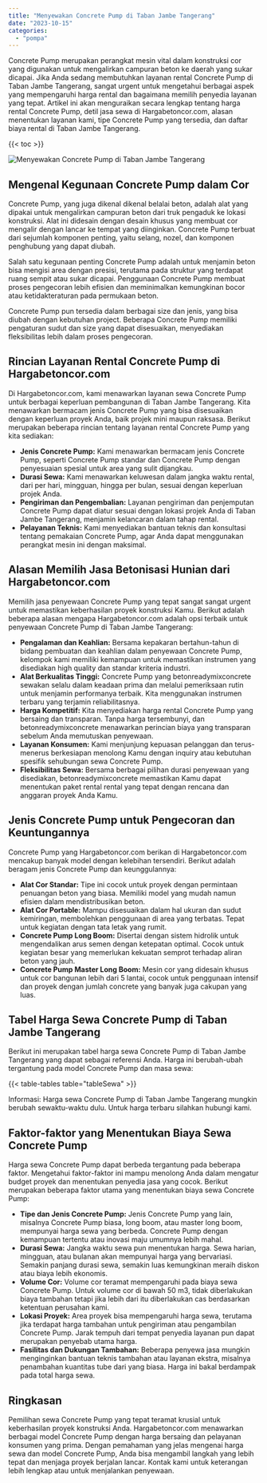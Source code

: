 ```yaml
---
title: "Menyewakan Concrete Pump di Taban Jambe Tangerang"
date: "2023-10-15"
categories: 
  - "pompa"
---
```




Concrete Pump merupakan perangkat mesin vital dalam konstruksi cor yang digunakan untuk mengalirkan campuran beton ke daerah yang sukar dicapai. Jika Anda sedang membutuhkan layanan rental Concrete Pump di Taban Jambe Tangerang, sangat urgent untuk mengetahui berbagai aspek yang mempengaruhi harga rental dan bagaimana memilih penyedia layanan yang tepat. Artikel ini akan menguraikan secara lengkap tentang harga rental Concrete Pump, detil jasa sewa di Hargabetoncor.com, alasan menentukan layanan kami, tipe Concrete Pump yang tersedia, dan daftar biaya rental di Taban Jambe Tangerang.

{{< toc >}}

![Menyewakan Concrete Pump di Taban Jambe Tangerang](https://hargareadymixid.github.io/pompa/concrete-pump%20(13).png)

## Mengenal Kegunaan Concrete Pump dalam Cor

Concrete Pump, yang juga dikenal dikenal belalai beton, adalah alat yang dipakai untuk mengalirkan campuran beton dari truk pengaduk ke lokasi konstruksi. Alat ini didesain dengan desain khusus yang membuat cor mengalir dengan lancar ke tempat yang diinginkan. Concrete Pump terbuat dari sejumlah komponen penting, yaitu selang, nozel, dan komponen penghubung yang dapat diubah.

Salah satu kegunaan penting Concrete Pump adalah untuk menjamin beton bisa mengisi area dengan presisi, terutama pada struktur yang terdapat ruang sempit atau sukar dicapai. Penggunaan Concrete Pump membuat proses pengecoran lebih efisien dan meminimalkan kemungkinan bocor atau ketidakteraturan pada permukaan beton.

Concrete Pump pun tersedia dalam berbagai size dan jenis, yang bisa diubah dengan kebutuhan project. Beberapa Concrete Pump memiliki pengaturan sudut dan size yang dapat disesuaikan, menyediakan fleksibilitas lebih dalam proses pengecoran.

## Rincian Layanan Rental Concrete Pump di Hargabetoncor.com

Di Hargabetoncor.com, kami menawarkan layanan sewa Concrete Pump untuk berbagai keperluan pembangunan di Taban Jambe Tangerang. Kita menawarkan bermacam jenis Concrete Pump yang bisa disesuaikan dengan keperluan proyek Anda, baik projek mini maupun raksasa. Berikut merupakan beberapa rincian tentang layanan rental Concrete Pump yang kita sediakan:

- **Jenis Concrete Pump:** Kami menawarkan bermacam jenis Concrete Pump, seperti Concrete Pump standar dan Concrete Pump dengan penyesuaian spesial untuk area yang sulit dijangkau.
- **Durasi Sewa:** Kami menawarkan keluwesan dalam jangka waktu rental, dari per hari, mingguan, hingga per bulan, sesuai dengan keperluan projek Anda.
- **Pengiriman dan Pengembalian:** Layanan pengiriman dan penjemputan Concrete Pump dapat diatur sesuai dengan lokasi projek Anda di Taban Jambe Tangerang, menjamin kelancaran dalam tahap rental.
- **Pelayanan Teknis:** Kami menyediakan bantuan teknis dan konsultasi tentang pemakaian Concrete Pump, agar Anda dapat menggunakan perangkat mesin ini dengan maksimal.

## Alasan Memilih Jasa Betonisasi Hunian dari Hargabetoncor.com

Memilih jasa penyewaan Concrete Pump yang tepat sangat sangat urgent untuk memastikan keberhasilan proyek konstruksi Kamu. Berikut adalah beberapa alasan mengapa Hargabetoncor.com adalah opsi terbaik untuk penyewaan Concrete Pump di Taban Jambe Tangerang:

- **Pengalaman dan Keahlian:** Bersama kepakaran bertahun-tahun di bidang pembuatan dan keahlian dalam penyewaan Concrete Pump, kelompok kami memiliki kemampuan untuk memastikan instrumen yang disediakan high quality dan standar kriteria industri.
- **Alat Berkualitas Tinggi:** Concrete Pump yang betonreadymixconcrete sewakan selalu dalam keadaan prima dan melalui pemeriksaan rutin untuk menjamin performanya terbaik. Kita menggunakan instrumen terbaru yang terjamin reliabilitasnya.
- **Harga Kompetitif:** Kita menyediakan harga rental Concrete Pump yang bersaing dan transparan. Tanpa harga tersembunyi, dan betonreadymixconcrete menawarkan perincian biaya yang transparan sebelum Anda memutuskan penyewaan.
- **Layanan Konsumen:** Kami menjunjung kepuasan pelanggan dan terus-menerus berkesiapan menolong Kamu dengan inquiry atau kebutuhan spesifik sehubungan sewa Concrete Pump.
- **Fleksibilitas Sewa:** Bersama berbagai pilihan durasi penyewaan yang disediakan, betonreadymixconcrete memastikan Kamu dapat menentukan paket rental rental yang tepat dengan rencana dan anggaran proyek Anda Kamu.

## Jenis Concrete Pump untuk Pengecoran dan Keuntungannya

Concrete Pump yang Hargabetoncor.com berikan di Hargabetoncor.com mencakup banyak model dengan kelebihan tersendiri. Berikut adalah beragam jenis Concrete Pump dan keunggulannya:

- **Alat Cor Standar:** Tipe ini cocok untuk proyek dengan permintaan penuangan beton yang biasa. Memiliki model yang mudah namun efisien dalam mendistribusikan beton.
- **Alat Cor Portable:** Mampu disesuaikan dalam hal ukuran dan sudut kemiringan, membolehkan penggunaan di area yang terbatas. Tepat untuk kegiatan dengan tata letak yang rumit.
- **Concrete Pump Long Boom:** Disertai dengan sistem hidrolik untuk mengendalikan arus semen dengan ketepatan optimal. Cocok untuk kegiatan besar yang memerlukan kekuatan semprot terhadap aliran beton yang jauh.
- **Concrete Pump Master Long Boom:** Mesin cor yang didesain khusus untuk cor bangunan lebih dari 5 lantai, cocok untuk penggunaan intensif dan proyek dengan jumlah concrete yang banyak juga cakupan yang luas.

## Tabel Harga Sewa Concrete Pump di Taban Jambe Tangerang

Berikut ini merupakan tabel harga sewa Concrete Pump di Taban Jambe Tangerang yang dapat sebagai referensi Anda. Harga ini berubah-ubah tergantung pada model Concrete Pump dan masa sewa:

{{< table-tables table="tableSewa" >}}

Informasi: Harga sewa Concrete Pump di Taban Jambe Tangerang mungkin berubah sewaktu-waktu dulu. Untuk harga terbaru silahkan hubungi kami.

## Faktor-faktor yang Menentukan Biaya Sewa Concrete Pump

Harga sewa Concrete Pump dapat berbeda tergantung pada beberapa faktor. Mengetahui faktor-faktor ini mampu menolong Anda dalam mengatur budget proyek dan menentukan penyedia jasa yang cocok. Berikut merupakan beberapa faktor utama yang menentukan biaya sewa Concrete Pump:

- **Tipe dan Jenis Concrete Pump:** Jenis Concrete Pump yang lain, misalnya Concrete Pump biasa, long boom, atau master long boom, mempunyai harga sewa yang berbeda. Concrete Pump dengan kemampuan tertentu atau inovasi maju umumnya lebih mahal.
- **Durasi Sewa:** Jangka waktu sewa pun menentukan harga. Sewa harian, mingguan, atau bulanan akan mempunyai harga yang bervariasi. Semakin panjang durasi sewa, semakin luas kemungkinan meraih diskon atau biaya lebih ekonomis.
- **Volume Cor:** Volume cor teramat mempengaruhi pada biaya sewa Concrete Pump. Untuk volume cor di bawah 50 m3, tidak diberlakukan biaya tambahan tetapi jika lebih dari itu diberlakukan cas berdasarkan ketentuan perusahan kami.
- **Lokasi Proyek:** Area proyek bisa mempengaruhi harga sewa, terutama jika terdapat harga tambahan untuk pengiriman atau pengambilan Concrete Pump. Jarak tempuh dari tempat penyedia layanan pun dapat merupakan penyebab utama harga.
- **Fasilitas dan Dukungan Tambahan:** Beberapa penyewa jasa mungkin menginginkan bantuan teknis tambahan atau layanan ekstra, misalnya penambahan kuantitas tube dari yang biasa. Harga ini bakal berdampak pada total harga sewa.

## Ringkasan

Pemilihan sewa Concrete Pump yang tepat teramat krusial untuk keberhasilan proyek konstruksi Anda. Hargabetoncor.com menawarkan berbagai model Concrete Pump dengan harga bersaing dan pelayanan konsumen yang prima. Dengan pemahaman yang jelas mengenai harga sewa dan model Concrete Pump, Anda bisa mengambil langkah yang lebih tepat dan menjaga proyek berjalan lancar. Kontak kami untuk keterangan lebih lengkap atau untuk menjalankan penyewaan.
